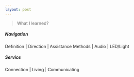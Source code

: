 ```yaml
---
layout: post
---
```

> What I learned?

##### Navigation

Definition | 
   Direction | Assistance
Methods | 
   Audio | LED/Light

##### Service

Connection | 
Living | Communicating

<!--適合輪走族的作法？提示音、LED。	
	-->